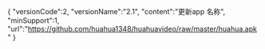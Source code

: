 {
  "versionCode":2,
  "versionName":"2.1",
  "content":"更新app 名称",
  "minSupport":1,
  "url":"https://github.com/huahua1348/huahuavideo/raw/master/huahua.apk"
}


